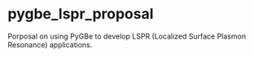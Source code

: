 # pygbe_lspr_proposal
Porposal on using PyGBe to develop LSPR (Localized Surface Plasmon Resonance) applications. 
